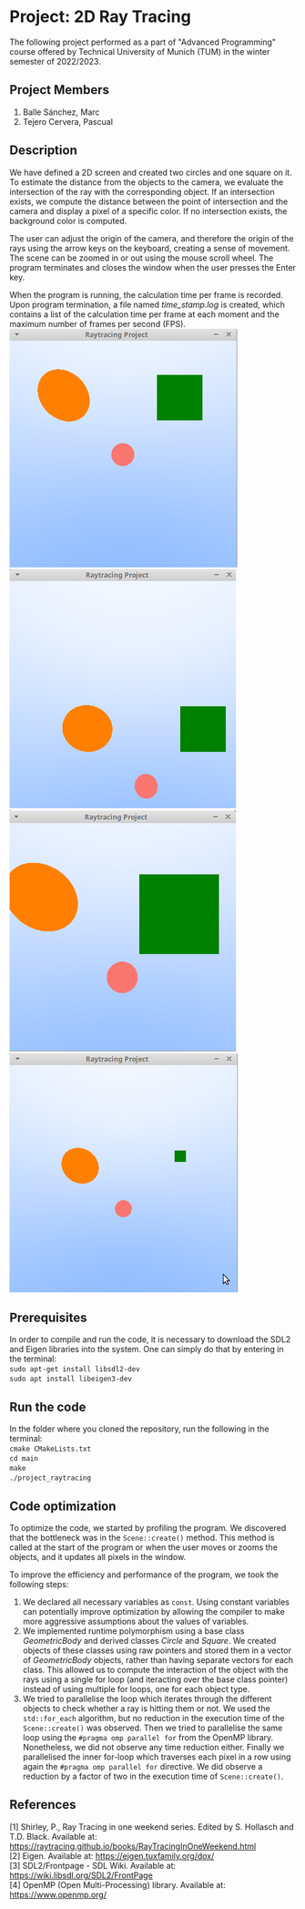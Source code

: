 # Project: 2D Ray Tracing #

The following project performed as a part of "Advanced Programming" course offered by Technical University of Munich (TUM) in the winter semester of 2022/2023. 

## Project Members ##
1. Balle Sánchez, Marc
2. Tejero Cervera, Pascual

## Description ##
We have defined a 2D screen and created two circles and one square on it. To estimate the distance from the objects to the camera, we evaluate the intersection of the ray with the corresponding object. If an intersection exists, we compute the distance between the point of intersection and the camera and display a pixel of a specific color. If no intersection exists, the background color is computed.

The user can adjust the origin of the camera, and therefore the origin of the rays using the arrow keys on the keyboard, creating a sense of movement. The scene can be zoomed in or out using the mouse scroll wheel. The program terminates and closes the window when the user presses the Enter key.

When the program is running, the calculation time per frame is recorded. Upon program termination, a file named _time_stamp.log_ is created, which contains a list of the calculation time per frame at each moment and the maximum number of frames per second (FPS).
![neutral_pos](images/general_layout.png)
![moved_pos](images/move_objects.png)
![zoom_in](images/zoom_in.png)
![zoom_out](images/zoom_out.png )

## Prerequisites ##
In order to compile and run the code, it is necessary to download the SDL2 and Eigen libraries into the system. One can simply do that by entering in the terminal:  
`sudo apt-get install libsdl2-dev`  
`sudo apt install libeigen3-dev`  

## Run the code ##
In the folder where you cloned the repository, run the following in the terminal:  
`cmake CMakeLists.txt`  
`cd main`  
`make`  
`./project_raytracing` 

## Code optimization ##
To optimize the code, we started by profiling the program. We discovered that the bottleneck was in the `Scene::create()` method. This method is called at the start of the program or when the user moves or zooms the objects, and it updates all pixels in the window. 

To improve the efficiency and performance of the program, we took the following steps:
1. We declared all necessary variables as `const`. Using constant variables can potentially improve optimization by allowing the compiler to make more aggressive assumptions about the values of variables. 
2. We implemented runtime polymorphism using a base class _GeometricBody_ and derived classes _Circle_ and _Square_. We created objects of these classes using raw pointers and stored them in a vector of _GeometricBody_ objects, rather than having separate vectors for each class. This allowed us to compute the interaction of the object with the rays using a single for loop (and iteracting over the base class pointer) instead of using multiple for loops, one for each object type.
3. We tried to parallelise the loop which iterates through the different objects to check whether a ray is hitting them or not. We used the `std::for_each` algorithm, but no reduction in the execution time of the `Scene::create()` was observed. Then we tried to parallelise the same loop using the `#pragma omp parallel for` from the OpenMP library. Nonetheless, we did not observe any time reduction either. Finally we parallelised the inner for-loop which traverses each pixel in a row using again the `#pragma omp parallel for` directive. We did observe a reduction by a factor of two in the execution time of `Scene::create()`.

## References ##
[1] Shirley, P., Ray Tracing in one weekend series. Edited by S. Hollasch and T.D. Black. Available at: https://raytracing.github.io/books/RayTracingInOneWeekend.html  
[2] Eigen. Available at: https://eigen.tuxfamily.org/dox/  
[3] SDL2/Frontpage - SDL Wiki. Available at: https://wiki.libsdl.org/SDL2/FrontPage  
[4] OpenMP (Open Multi-Processing) library. Available at: https://www.openmp.org/
 
